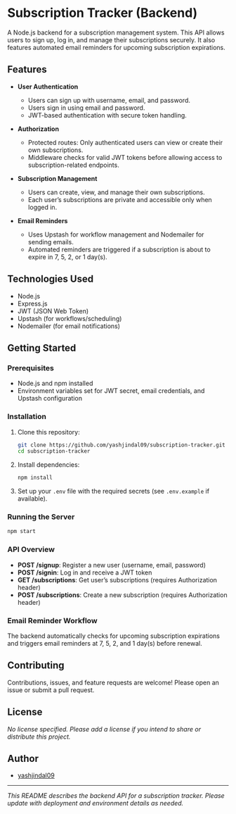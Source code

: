 # Subscription Tracker (Backend)

A Node.js backend for a subscription management system. This API allows users to sign up, log in, and manage their subscriptions securely. It also features automated email reminders for upcoming subscription expirations.

## Features

- **User Authentication**
  - Users can sign up with username, email, and password.
  - Users sign in using email and password.
  - JWT-based authentication with secure token handling.

- **Authorization**
  - Protected routes: Only authenticated users can view or create their own subscriptions.
  - Middleware checks for valid JWT tokens before allowing access to subscription-related endpoints.

- **Subscription Management**
  - Users can create, view, and manage their own subscriptions.
  - Each user’s subscriptions are private and accessible only when logged in.

- **Email Reminders**
  - Uses Upstash for workflow management and Nodemailer for sending emails.
  - Automated reminders are triggered if a subscription is about to expire in 7, 5, 2, or 1 day(s).

## Technologies Used

- Node.js
- Express.js
- JWT (JSON Web Token)
- Upstash (for workflows/scheduling)
- Nodemailer (for email notifications)

## Getting Started

### Prerequisites

- Node.js and npm installed
- Environment variables set for JWT secret, email credentials, and Upstash configuration

### Installation

1. Clone this repository:
   ```bash
   git clone https://github.com/yashjindal09/subscription-tracker.git
   cd subscription-tracker
   ```
2. Install dependencies:
   ```bash
   npm install
   ```
3. Set up your `.env` file with the required secrets (see `.env.example` if available).

### Running the Server

```bash
npm start
```

### API Overview

- **POST /signup**: Register a new user (username, email, password)
- **POST /signin**: Log in and receive a JWT token
- **GET /subscriptions**: Get user’s subscriptions (requires Authorization header)
- **POST /subscriptions**: Create a new subscription (requires Authorization header)

### Email Reminder Workflow

The backend automatically checks for upcoming subscription expirations and triggers email reminders at 7, 5, 2, and 1 day(s) before renewal.

## Contributing

Contributions, issues, and feature requests are welcome!
Please open an issue or submit a pull request.

## License

*No license specified. Please add a license if you intend to share or distribute this project.*

## Author

- [yashjindal09](https://github.com/yashjindal09)

---

_This README describes the backend API for a subscription tracker. Please update with deployment and environment details as needed._
